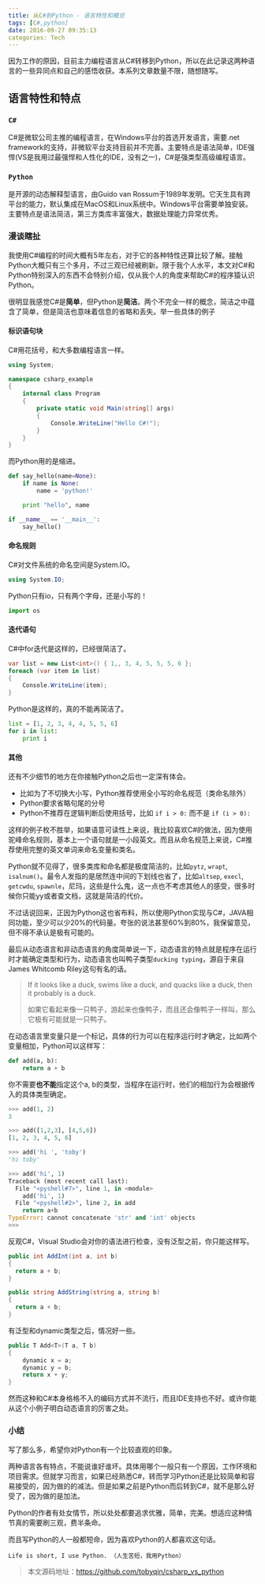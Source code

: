 ```yaml
---
title: 从C#到Python - 语言特性和概览
tags: [C#,python]
date: 2016-09-27 09:35:13
categories: Tech
---
```


因为工作的原因，目前主力编程语言从C#转移到Python，所以在此记录这两种语言的一些异同点和自己的感悟收获。本系列文章数量不限，随想随写。

## 语言特性和特点

###  `C#`

C#是微软公司主推的编程语言，在Windows平台的首选开发语言，需要.net framework的支持，非微软平台支持目前并不完善。主要特点是语法简单，IDE强悍(VS是我用过最强悍和人性化的IDE，没有之一)，C#是强类型高级编程语言。

### `Python`

是开源的动态解释型语言，由Guido van Rossum于1989年发明。它天生具有跨平台的能力，默认集成在MacOS和Linux系统中。Windows平台需要单独安装。主要特点是语法简洁，第三方类库丰富强大，数据处理能力异常优秀。

### 漫谈瞎扯

我使用C#编程的时间大概有5年左右，对于它的各种特性还算比较了解。接触Python大概只有三个多月，不过三观已经被刷新。限于我个人水平，本文对C#和Python特别深入的东西不会特别介绍，仅从我个人的角度来帮助C#的程序猿认识Python。

很明显我感觉C#是**简单**，但Python是**简洁**。两个不完全一样的概念，简洁之中蕴含了简单，但是简洁也意味着信息的省略和丢失。举一些具体的例子

#### 标识语句块

C#用花括号，和大多数编程语言一样。

```csharp
using System;

namespace csharp_example
{
    internal class Program
    {
        private static void Main(string[] args)
        {
            Console.WriteLine("Hello C#!");
        }
    }
}
```

而Python用的是缩进。

```python
def say_hello(name=None):
    if name is None:
        name = 'python!'

    print "hello", name

if __name__ == '__main__':
    say_hello()

```

#### 命名规则 

C#对文件系统的命名空间是System.IO。

```csharp
using System.IO;
```
Python只有io，只有两个字母，还是小写的！

```python
import os
```

#### 迭代语句 

C#中for迭代是这样的，已经很简洁了。

```csharp
var list = new List<int>() { 1,, 3, 4, 5, 5, 5, 6 };
foreach (var item in list)
{
    Console.WriteLine(item);
}
```

Python是这样的，真的不能再简洁了。

```python
list = [1, 2, 3, 4, 4, 5, 5, 6]
for i in list:
    print i
```

#### 其他

还有不少细节的地方在你接触Python之后也一定深有体会。
- 比如为了不切换大小写，Python推荐使用全小写的命名规范（类命名除外）
- Python要求省略句尾的分号
- Python不推荐在逻辑判断后使用括号，比如 `if i > 0:` 而不是 `if (i > 0):`

这样的例子枚不胜举，如果语意可读性上来说，我比较喜欢C#的做法，因为使用驼峰命名规则，基本上一个语句就是一小段英文。而且从命名规范上来说，C#推荐使用完整的英文单词来命名变量和类名。

Python就不见得了，很多类库和命名都是极度简洁的，比如`pytz`, `wrapt`, `isalnum()`。最令人发指的是居然连中间的下划线也省了，比如`altsep`, `execl`, `getcwdu`, `spawnle`，尼玛，这些是什么鬼，这一点也不考虑其他人的感受，很多时候你只能yy或者查文档，这就是简洁的代价。

不过话说回来，正因为Python这也省布料，所以使用Python实现与C#，JAVA相同功能，至少可以少20%的代码量。夸张的说法甚至60%到80%，我保留意见，但不得不承认是极有可能的。

最后从动态语言和非动态语言的角度简单说一下，动态语言的特点就是程序在运行时才能确定类型和行为，动态语言也叫鸭子类型`ducking typing`，源自于来自James Whitcomb Riley这句有名的话。

> If it looks like a duck, swims like a duck, and quacks like a duck, then it probably is a duck.
>
> 如果它看起来像一只鸭子，游起来也像鸭子，而且还会像鸭子一样叫，那么它极有可能就是一只鸭子。

在动态语言里变量只是一个标记，具体的行为可以在程序运行时才确定，比如两个变量相加，Python可以这样写：

```python
def add(a, b):
    return a + b
```

你不需要**也不能**指定这个a, b的类型，当程序在运行时，他们的相加行为会根据传入的具体类型确定。

```python
>>> add(1, 2)
3

>>> add([1,2,3], [4,5,6])
[1, 2, 3, 4, 5, 6]

>>> add('hi ', 'toby')
'hi toby'

>>> add('hi', 1)
Traceback (most recent call last):
  File "<pyshell#7>", line 1, in <module>
    add('hi', 1)
  File "<pyshell#2>", line 2, in add
    return a+b
TypeError: cannot concatenate 'str' and 'int' objects
>>> 
```

反观C#，Visual Studio会对你的语法进行检查，没有泛型之前，你只能这样写。

```csharp
public int AddInt(int a, int b)
{
  return a + b;
}

public string AddString(string a, string b)
{
  return a + b;
}
```

有泛型和dynamic类型之后，情况好一些。

```csharp
public T Add<T>(T a, T b)
{
    dynamic x = a;
    dynamic y = b;            
    return x + y;
}
```
然而这种和C#本身格格不入的编码方式并不流行，而且IDE支持也不好。或许你能从这个小例子明白动态语言的厉害之处。

### 小结

写了那么多，希望你对Python有一个比较直观的印象。

两种语言各有特点，不能说谁好谁坏。具体用哪个一般只有一个原因，工作环境和项目需求。但就学习而言，如果已经熟悉C#，转而学习Python还是比较简单和容易接受的，因为做的的减法。但是如果之前是Python而后转到C#，就不是那么好受了，因为做的是加法。

Python的作者有处女情节，所以处处都要追求优雅，简单，完美。想适应这种情节真的需要刷三观，费半条命。

而且写Python的人一般都短命，因为喜欢Python的人都喜欢这句话。

`Life is short, I use Python. （人生苦短，我用Python）`

> 本文源码地址：https://github.com/tobyqin/csharp_vs_python